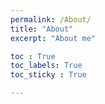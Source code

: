 ```yaml
---
permalink: /About/
title: "About"
excerpt: "About me"

toc : True
toc_labels: True
toc_sticky : True

---
```


